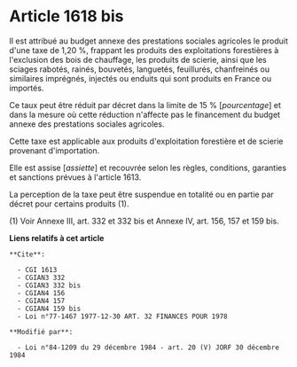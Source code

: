 # Article 1618 bis

Il est attribué au budget annexe des prestations sociales agricoles le produit d'une taxe de 1,20 %, frappant les produits
des exploitations forestières à l'exclusion des bois de chauffage, les produits de scierie, ainsi que les sciages rabotés,
rainés, bouvetés, languetés, feuillurés, chanfreinés ou similaires imprégnés, injectés ou enduits qui sont produits en France
ou importés.

Ce taux peut être réduit par décret dans la limite de 15 % [*pourcentage*] et dans la mesure où cette réduction n'affecte pas
le financement du budget annexe des prestations sociales agricoles.

Cette taxe est applicable aux produits d'exploitation forestière et de scierie provenant d'importation.

Elle est assise [*assiette*] et recouvrée selon les règles, conditions, garanties et sanctions prévues à l'article 1613.

La perception de la taxe peut être suspendue en totalité ou en partie par décret pour certains produits (1).

(1) Voir Annexe III, art. 332 et 332 bis et Annexe IV, art. 156, 157 et 159 bis.

**Liens relatifs à cet article**

	**Cite**:

	  - CGI 1613
	  - CGIAN3 332
	  - CGIAN3 332 bis
	  - CGIAN4 156
	  - CGIAN4 157
	  - CGIAN4 159 bis
	  - Loi n°77-1467 1977-12-30 ART. 32 FINANCES POUR 1978

	**Modifié par**:

	  - Loi n°84-1209 du 29 décembre 1984 - art. 20 (V) JORF 30 décembre 1984
